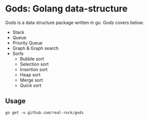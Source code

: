 # Gods: Golang data-structure
Gods is a data structure package written in go.
Gods covers below:
- Stack
- Queue
- Priority Queue
- Graph & Graph search
- Sorts
  - Bubble sort
  - Selection sort
  - Insertion sort
  - Heap sort
  - Merge sort
  - Quick sort

## Usage
```shell
go get -u github.com/real-rock/gods
```